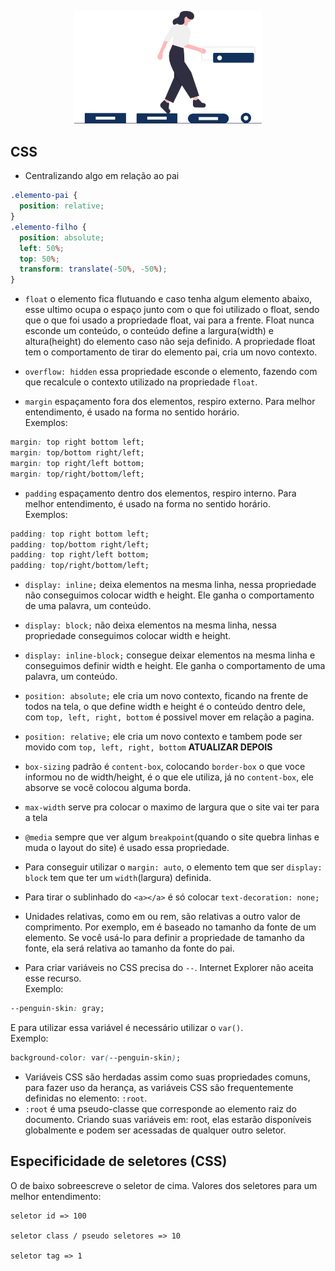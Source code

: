 <p align="center">
  <img src="../img/css.svg" width="300">
</p>

## CSS

- Centralizando algo em relação ao pai

```css
.elemento-pai {
  position: relative;
}
.elemento-filho {
  position: absolute;
  left: 50%;
  top: 50%;
  transform: translate(-50%, -50%);
}
```

- `float` o elemento fica flutuando e caso tenha algum elemento abaixo, esse ultimo ocupa o espaço junto com o que foi utilizado o float, sendo que o que foi usado a propriedade float, vai para a frente. Float nunca esconde um conteúdo, o conteúdo define a largura(width) e altura(height) do elemento caso não seja definido. A propriedade float tem o comportamento de tirar do elemento pai, cria um novo contexto.

- `overflow: hidden` essa propriedade esconde o elemento, fazendo com que recalcule o contexto utilizado na propriedade `float`.

- `margin` espaçamento fora dos elementos, respiro externo. Para melhor entendimento, é usado na forma no sentido horário.<br/>
  Exemplos:

```css
margin: top right bottom left;
margin: top/bottom right/left;
margin: top right/left bottom;
margin: top/right/bottom/left;
```

- `padding` espaçamento dentro dos elementos, respiro interno. Para melhor entendimento, é usado na forma no sentido horário.<br/>
  Exemplos:

```css
padding: top right bottom left;
padding: top/bottom right/left;
padding: top right/left bottom;
padding: top/right/bottom/left;
```

- `display: inline;` deixa elementos na mesma linha, nessa propriedade não conseguimos colocar width e height. Ele ganha o comportamento de uma palavra, um conteúdo.

- `display: block;` não deixa elementos na mesma linha, nessa propriedade conseguimos colocar width e height.

- `display: inline-block;` consegue deixar elementos na mesma linha e conseguimos definir width e height. Ele ganha o comportamento de uma palavra, um conteúdo.

- `position: absolute;` ele cria um novo contexto, ficando na frente de todos na tela, o que define width e height é o conteúdo dentro dele, com `top, left, right, bottom` é possivel mover em relação a pagina.

- `position: relative;` ele cria um novo contexto e tambem pode ser movido com `top, left, right, bottom` **ATUALIZAR DEPOIS**

- `box-sizing` padrão é `content-box`, colocando `border-box` o que voce informou no de width/height, é o que ele utiliza, já no `content-box`, ele absorve se você colocou alguma borda.

- `max-width` serve pra colocar o maximo de largura que o site vai ter para a tela

- `@media` sempre que ver algum `breakpoint`(quando o site quebra linhas e muda o layout do site) é usado essa propriedade.

- Para conseguir utilizar o `margin: auto`, o elemento tem que ser `display: block` tem que ter um `width`(largura) definida.

- Para tirar o sublinhado do `<a></a>` é só colocar `text-decoration: none;`

- Unidades relativas, como em ou rem, são relativas a outro valor de comprimento. Por exemplo, em é baseado no tamanho da fonte de um elemento. Se você usá-lo para definir a propriedade de tamanho da fonte, ela será relativa ao tamanho da fonte do pai.

- Para criar variáveis no CSS precisa do `--`. Internet Explorer não aceita esse recurso.<br/>
Exemplo:
```css
--penguin-skin: gray;
``` 
E para utilizar essa variável é necessário utilizar o `var()`.<br>
Exemplo:
```css
background-color: var(--penguin-skin);
```

- Variáveis CSS são herdadas assim como suas propriedades comuns, para fazer uso da herança, as variáveis CSS são frequentemente definidas no elemento: `:root`.
- `:root` é uma pseudo-classe que corresponde ao elemento raiz do documento.  Criando suas variáveis em: root, elas estarão disponíveis globalmente e podem ser acessadas de qualquer outro seletor.

## Especificidade de seletores (CSS)

O de baixo sobreescreve o seletor de cima. Valores dos seletores para um melhor entendimento:
```
seletor id => 100

seletor class / pseudo seletores => 10

seletor tag => 1
```

